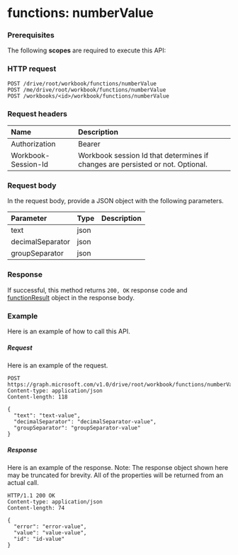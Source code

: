 # functions: numberValue


### Prerequisites
The following **scopes** are required to execute this API: 
### HTTP request
<!-- { "blockType": "ignored" } -->
```http
POST /drive/root/workbook/functions/numberValue
POST /me/drive/root/workbook/functions/numberValue
POST /workbooks/<id>/workbook/functions/numberValue

```
### Request headers
| Name       | Description|
|:---------------|:----------|
| Authorization  | Bearer <code>|
| Workbook-Session-Id  | Workbook session Id that determines if changes are persisted or not. Optional.|

### Request body
In the request body, provide a JSON object with the following parameters.

| Parameter	   | Type	|Description|
|:---------------|:--------|:----------|
|text|json||
|decimalSeparator|json||
|groupSeparator|json||

### Response
If successful, this method returns `200, OK` response code and [functionResult](../resources/functionresult.md) object in the response body.

### Example
Here is an example of how to call this API.
##### Request
Here is an example of the request.
<!-- {
  "blockType": "request",
  "name": "functions_numbervalue"
}-->
```http
POST https://graph.microsoft.com/v1.0/drive/root/workbook/functions/numberValue
Content-type: application/json
Content-length: 118

{
  "text": "text-value",
  "decimalSeparator": "decimalSeparator-value",
  "groupSeparator": "groupSeparator-value"
}
```

##### Response
Here is an example of the response. Note: The response object shown here may be truncated for brevity. All of the properties will be returned from an actual call.
<!-- {
  "blockType": "response",
  "truncated": true,
  "@odata.type": "microsoft.graph.functionResult"
} -->
```http
HTTP/1.1 200 OK
Content-type: application/json
Content-length: 74

{
  "error": "error-value",
  "value": "value-value",
  "id": "id-value"
}
```

<!-- uuid: 8fcb5dbc-d5aa-4681-8e31-b001d5168d79
2015-10-25 14:57:30 UTC -->
<!-- {
  "type": "#page.annotation",
  "description": "functions: numberValue",
  "keywords": "",
  "section": "documentation",
  "tocPath": ""
}-->